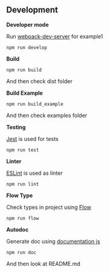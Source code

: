 
## Development

**Developer mode**

Run [webpack-dev-server](https://github.com/webpack/webpack-dev-server) for example1
```shell
npm run develop
```

**Build**

```shell
npm run build
```
And then check dist folder

**Build Example**

```shell
npm run build_example
```
And then check examples folder


**Testing**

[Jest](https://github.com/facebook/jest) is used for tests
```shell
npm run test
```

**Linter**

[ESLint](https://github.com/eslint/eslint) is used as linter
```shell
npm run lint
```

**Flow Type**

Check types in project using [Flow](https://github.com/facebook/flow)
```shell
npm run flow
```

**Autodoc**

Generate doc using [documentation js](https://github.com/documentationjs/documentation)
```shell
npm run doc
```
And then look at README.md
